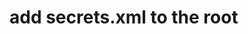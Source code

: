 ﻿# add secrets.xml to the root
<?xml version="1.0" encoding="utf-8" ?>
<configuration>
    <secrets>
        <secret key="apikey" value="" />
        <secret key="authDomain" value="" />
        <secret key="email" value="" />
        <secret key="password" value="" />
        <secret key="baseUrl" value="" />
    </secrets>
</configuration>
